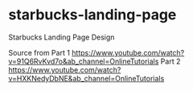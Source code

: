 # starbucks-landing-page
Starbucks Landing Page Design

Source from 
Part 1 https://www.youtube.com/watch?v=91Q6RvKvd7o&ab_channel=OnlineTutorials
Part 2 https://www.youtube.com/watch?v=HXKNedyDbNE&ab_channel=OnlineTutorials

